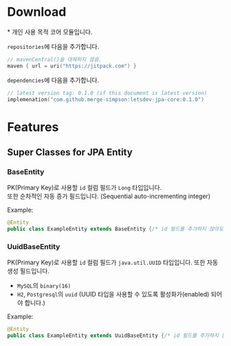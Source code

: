 # Download

\* 개인 사용 목적 코어 모듈입니다.

`repositories`에 다음을 추가합니다.

```kotlin
// mavenCentral()을 대체하지 않음.
maven { url = uri("https://jitpack.com") }
```

`dependencies`에 다음을 추가합니다.

```kotlin
// latest version tag: 0.1.0 (if this document is latest version)
implemenation("com.github.merge-simpson:letsdev-jpa-core:0.1.0")
```

# Features

## Super Classes for JPA Entity

### BaseEntity

PK(Primary Key)로 사용할 `id` 컬럼 필드가 `Long` 타입입니다.  
또한 순차적인 자동 증가 필드입니다. (Sequential auto-incrementing integer)

Example:

```java
@Entity
public class ExampleEntity extends BaseEntity {/* id 필드를 추가하지 않아도 됨. */}
```

### UuidBaseEntity

PK(Primary Key)로 사용할 `id` 컬럼 필드가 `java.util.UUID` 타입입니다. 또한 자동 생성 필드입니다.

- `MySQL`의 `binary(16)`
- `H2`, `Postgresql`의 `uuid` (UUID 타입을 사용할 수 있도록 활성화가(enabled) 되어야 합니다.)

Example:

```java
@Entity
public class ExampleEntity extends UuidBaseEntity {/* id 필드를 추가하지 않아도 됨. */}
```